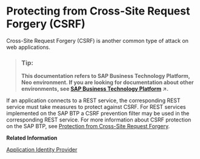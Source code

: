 <!-- loiobdc3f3c59a324be38c3e5a80dde2aa99 -->

# Protecting from Cross-Site Request Forgery \(CSRF\)

Cross-Site Request Forgery \(CSRF\) is another common type of attack on web applications.

> ### Tip:  
> **This documentation refers to SAP Business Technology Platform, Neo environment. If you are looking for documentation about other environments, see [SAP Business Technology Platform](https://help.sap.com/viewer/65de2977205c403bbc107264b8eccf4b/Cloud/en-US/6a2c1ab5a31b4ed9a2ce17a5329e1dd8.html "SAP Business Technology Platform (SAP BTP) is an integrated offering comprised of four technology portfolios: database and data management, application development and integration, analytics, and intelligent technologies. The platform offers users the ability to turn data into business value, compose end-to-end business processes, and build and extend SAP applications quickly.") :arrow_upper_right:.**

If an application connects to a REST service, the corresponding REST service must take measures to protect against CSRF. For REST services implemented on the SAP BTP a CSRF prevention filter may be used in the corresponding REST service. For more information about CSRF protection on the SAP BTP, see [Protection from Cross-Site Request Forgery](protection-from-cross-site-request-forgery-1f5f34e.md).

**Related Information**  


[Application Identity Provider](application-identity-provider-dc61853.md#loiodc618538d97610148155d97dcd123c24 "The application identity provider supplies the user base for your applications. For example, you can use your corporate identity provider for your applications. This is called identity federation. SAP BTP supports Security Assertion Markup Language (SAML) 2.0 for identity federation.")



